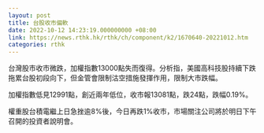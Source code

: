 ```yaml
---
layout: post
title: 台股收市偏軟
date: 2022-10-12 14:23:19.000000000 +08:00
link: https://news.rthk.hk/rthk/ch/component/k2/1670640-20221012.htm
categories: rthk
---
```


台灣股市收市微跌，加權指數13000點失而復得。分析指，美國高科技股持續下跌拖累台股初段向下，但金管會限制沽空措施發揮作用，限制大市跌幅。

加權指數低見12991點，創近兩年低位，收市報13081點，跌24點，跌幅0.19%。

權重股台積電繼上日急挫逾8%後，今日再跌1%收市，市場關注公司將於明日下午召開的投資者說明會。
